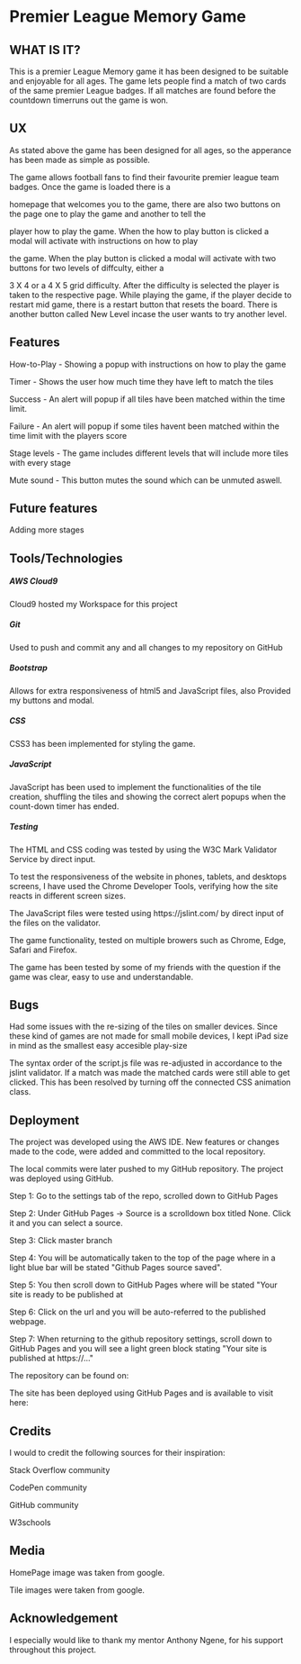 <h1>Premier League Memory Game</h1>

<h2> WHAT IS IT? </h2>

<p> This is a premier League Memory game it has been designed to be suitable and enjoyable for all ages. 
    The game lets people find a match of two cards of the same premier League badges. 
    If all matches are found before the countdown timerruns out the game is won.</p>

<h2>UX</h2>
<p>As stated above the game has been designed for all ages, so the apperance has been made as simple as possible.</p>
<p>The game allows football fans to find their favourite premier league team badges. Once the game is loaded there is a</p>
<p>homepage that welcomes you to the game, there are also two buttons on the page one to play the game and another to tell the</p>
<p>player how to play the game. When the how to play button is clicked a modal will activate with instructions on how to play</p> 
<p>the game. When the play button is clicked a modal will activate with two buttons for two levels of diffculty, either a</p> 
<p>3 X 4 or a 4 X 5 grid difficulty. After the difficulty is selected the player is taken to the respective page. 
While playing the game, if the player decide to restart mid game, there is a restart button that resets the board. There is another button 
called New Level incase the user wants to try another level.</p> 

<h2>Features</h2>
<p>How-to-Play - Showing a popup with instructions on how to play the game</p>

<p>Timer - Shows the user how much time they have left to match the tiles</p>

<p>Success - An alert will popup if all tiles have been matched within the time limit.</p>

<p>Failure - An alert will popup if some tiles havent been matched within the time limit with the players score</p>

<p>Stage levels - The game includes different levels that will include more tiles with every stage</p>

<p>Mute sound - This button mutes the sound which can be unmuted aswell.</p>

<h2> Future features </h2>
<p>Adding more stages</p>

<h2>Tools/Technologies</h2>
<h5>AWS Cloud9</h5>
<p>Cloud9 hosted my Workspace for this project</p>

<h5>Git</h5>
<p>Used to push and commit any and all changes to my repository on GitHub</p>

<h5>Bootstrap</h5>
<p>Allows for extra responsiveness of html5 and JavaScript files, also Provided my buttons and modal.</p>

<h5>CSS</h5>
<p>CSS3 has been implemented for styling the game.<p>

<h5>JavaScript</h5>
<p>JavaScript has been used to implement the functionalities of the tile creation, shuffling the tiles and showing the correct alert popups when the count-down timer has ended.</p>

<h5>Testing</h5>
<p>The HTML and CSS coding was tested by using the W3C Mark Validator Service by direct input.</p>
<p>To test the responsiveness of the website in phones, tablets, and desktops screens, I have used the Chrome Developer Tools, verifying how the site reacts in different screen sizes.</p>
<p>The JavaScript files were tested using https://jslint.com/ by direct input of the files on the validator.</p>
<p>The game functionality, tested on multiple browers such as Chrome, Edge, Safari and Firefox.</p>
<p>The game has been tested by some of my friends with the question if the game was clear, easy to use and understandable.</p>

<h2>Bugs</h2>
<p>Had some issues with the re-sizing of the tiles on smaller devices. Since these kind of games are not made for small mobile devices, I kept iPad size in mind as the smallest easy accesible play-size</p>
<p>The syntax order of the script.js file was re-adjusted in accordance to the jslint validator. If a match was made the matched cards were still able to get clicked. This has been resolved by turning off the connected CSS animation class.</p>

<h2>Deployment</h2>
<p>The project was developed using the AWS IDE. New features or changes made to the code, were added and committed to the local repository.</p>
<p>The local commits were later pushed to my GitHub repository. The project was deployed using GitHub.</p>

<p>Step 1: Go to the settings tab of the repo, scrolled down to GitHub Pages</p>

<p>Step 2: Under GitHub Pages -> Source is a scrolldown box titled None. Click it and you can select a source.</p>

<p>Step 3: Click master branch</p>

<p>Step 4: You will be automatically taken to the top of the page where in a light blue bar will be stated "Github Pages source saved".</p>

<p>Step 5: You then scroll down to GitHub Pages where will be stated "Your site is ready to be published at</p>

<p>Step 6: Click on the url and you will be auto-referred to the published webpage.</p>

<p>Step 7: When returning to the github repository settings, scroll down to GitHub Pages 
and you will see a light green block stating "Your site is published at https://..."

<p>The repository can be found on:</p>


<p>The site has been deployed using GitHub Pages and is available to visit here: </p>

<h2>Credits</h2>
<p>I would to credit the following sources for their inspiration:</p> 
<p>Stack Overflow community</p>
<p>CodePen community </p>
<p>GitHub community</p> 
<p>W3schools</p>


<h2>Media</h2>
<p>HomePage image was taken from google.</p> 
<p>Tile images were taken from google.</p> 

<h2>Acknowledgement</h2>
<p>I especially would like to thank my mentor Anthony Ngene, for his support throughout this project.</p>